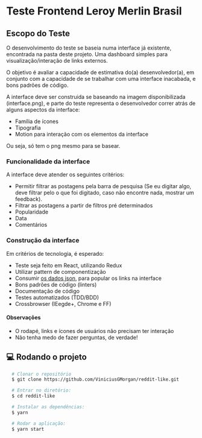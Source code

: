 # Teste Frontend Leroy Merlin Brasil

## Escopo do Teste

O desenvolvimento do teste se baseia numa interface já existente, encontrada na pasta deste projeto. Uma dashboard simples para visualização/interação de links externos.

O objetivo é avaliar a capacidade de estimativa do(a) desenvolvedor(a), em conjunto com a capacidade de se trabalhar com uma interface inacabada, e bons padrões de código.

A interface deve ser construida se baseando na imagem disponibilizada (interface.png), e parte do teste representa o desenvolvedor correr atrás de alguns aspectos da interface:

- Família de ícones
- Tipografia
- Motion para interação com os elementos da interface

Ou seja, só tem o png mesmo para se basear.

### Funcionalidade da interface

A interface deve atender os seguintes critérios:

- Permitir filtrar as postagens pela barra de pesquisa (Se eu digitar algo, deve filtrar pelo o que foi digitado, caso não encontre nada, mostrar um feedback).
- Filtrar as postagens a partir de filtros pré determinados
- Popularidade
- Data
- Comentários

### Construção da interface

Em critérios de tecnologia, é esperado:

- Teste seja feito em React, utilizando Redux
- Utilizar pattern de componentização
- Consumir [os dados json](https://www.mocky.io/v2/5a6bc16631000078341b8b77), para popular os links na interface
- Bons padrões de código (linters)
- Documentação de código
- Testes automatizados (TDD/BDD)
- Crossbrowser (IEegde+, Chrome e FF)

#### Observações

- O rodapé, links e ícones de usuários não precisam ter interação
- Não tenha medo de fazer perguntas, de verdade!

## :computer: Rodando o projeto

```bash
  # Clonar o repositório
  $ git clone https://github.com/ViniciusGMorgan/reddit-like.git

  # Entrar no diretório:
  $ cd reddit-like

  # Instalar as dependências:
  $ yarn

  # Rodar a aplicação:
  $ yarn start
```
